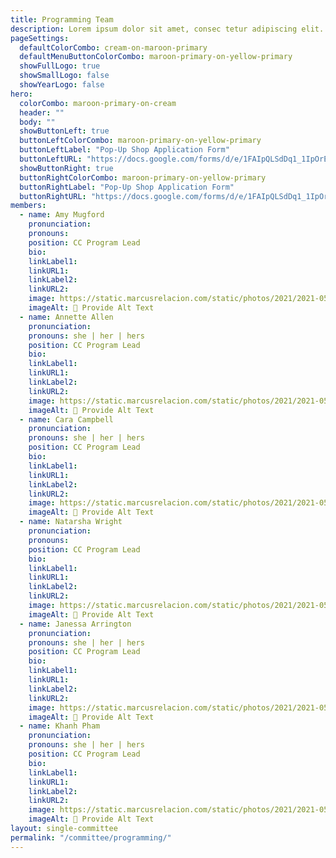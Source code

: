 ```yaml
---
title: Programming Team
description: Lorem ipsum dolor sit amet, consec tetur adipiscing elit. Vivamus et quam finibus, auctor arcu eu, consectetur erat. Mauris vitae arcu quis nunc varius.
pageSettings:
  defaultColorCombo: cream-on-maroon-primary
  defaultMenuButtonColorCombo: maroon-primary-on-yellow-primary
  showFullLogo: true
  showSmallLogo: false
  showYearLogo: false
hero:
  colorCombo: maroon-primary-on-cream
  header: ""
  body: ""
  showButtonLeft: true
  buttonLeftColorCombo: maroon-primary-on-yellow-primary
  buttonLeftLabel: "Pop-Up Shop Application Form"
  buttonLeftURL: "https://docs.google.com/forms/d/e/1FAIpQLSdDq1_1IpOrESQ2lM14hsZa0yeNW6abpoOVmeRiOXAdPpNYbA/viewform"
  showButtonRight: true
  buttonRightColorCombo: maroon-primary-on-yellow-primary
  buttonRightLabel: "Pop-Up Shop Application Form"
  buttonRightURL: "https://docs.google.com/forms/d/e/1FAIpQLSdDq1_1IpOrESQ2lM14hsZa0yeNW6abpoOVmeRiOXAdPpNYbA/viewform"
members:
  - name: Amy Mugford 
    pronunciation:
    pronouns:
    position: CC Program Lead
    bio:
    linkLabel1:
    linkURL1:
    linkLabel2:
    linkURL2:
    image: https://static.marcusrelacion.com/static/photos/2021/2021-05-02-12-55-PM-SONY-ILCE-7M3-4444-copyright-marcusrelacion-1.jpg
    imageAlt: 🛑 Provide Alt Text
  - name: Annette Allen 
    pronunciation:
    pronouns: she | her | hers
    position: CC Program Lead
    bio:
    linkLabel1:
    linkURL1:
    linkLabel2:
    linkURL2:
    image: https://static.marcusrelacion.com/static/photos/2021/2021-05-02-12-55-PM-SONY-ILCE-7M3-4444-copyright-marcusrelacion-1.jpg
    imageAlt: 🛑 Provide Alt Text
  - name: Cara Campbell
    pronunciation:
    pronouns: she | her | hers
    position: CC Program Lead
    bio:
    linkLabel1:
    linkURL1:
    linkLabel2:
    linkURL2:
    image: https://static.marcusrelacion.com/static/photos/2021/2021-05-02-12-55-PM-SONY-ILCE-7M3-4444-copyright-marcusrelacion-1.jpg
    imageAlt: 🛑 Provide Alt Text
  - name: Natarsha Wright
    pronunciation:
    pronouns:
    position: CC Program Lead
    bio:
    linkLabel1:
    linkURL1:
    linkLabel2:
    linkURL2:
    image: https://static.marcusrelacion.com/static/photos/2021/2021-05-02-12-55-PM-SONY-ILCE-7M3-4444-copyright-marcusrelacion-1.jpg
    imageAlt: 🛑 Provide Alt Text
  - name: Janessa Arrington
    pronunciation:
    pronouns: she | her | hers
    position: CC Program Lead
    bio:
    linkLabel1:
    linkURL1:
    linkLabel2:
    linkURL2:
    image: https://static.marcusrelacion.com/static/photos/2021/2021-05-02-12-55-PM-SONY-ILCE-7M3-4444-copyright-marcusrelacion-1.jpg
    imageAlt: 🛑 Provide Alt Text
  - name: Khanh Pham
    pronunciation:
    pronouns: she | her | hers
    position: CC Program Lead
    bio:
    linkLabel1:
    linkURL1:
    linkLabel2:
    linkURL2:
    image: https://static.marcusrelacion.com/static/photos/2021/2021-05-02-12-55-PM-SONY-ILCE-7M3-4444-copyright-marcusrelacion-1.jpg
    imageAlt: 🛑 Provide Alt Text
layout: single-committee
permalink: "/committee/programming/"
---
```


